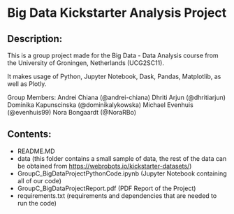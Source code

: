 # Big Data Kickstarter Analysis Project

## Description:
This is a group project made for the Big Data - Data Analysis course from the University of Groningen, Netherlands (UCG2SC11).

It makes usage of Python, Jupyter Notebook, Dask, Pandas, Matplotlib, as well as Plotly.

Group Members:
Andrei Chiana (@andrei-chiana)
Dhriti Arjun (@dhritiarjun)
Dominika Kapunscinska (@dominikalykowska)
Michael Evenhuis (@evenhuis99)
Nora Bongaardt (@NoraRBo)

## Contents:

 - README.MD
 - data (this folder contains a small sample of data, the rest of the data can be obtained from https://webrobots.io/kickstarter-datasets/)
 - GroupC_BigDataProjectPythonCode.ipynb (Jupyter Notebook containing all of our code)
 - GroupC_BigDataProjectReport.pdf (PDF Report of the Project)
 - requirements.txt (requirements and dependencies that are needed to run the code)
